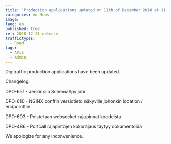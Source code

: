 ```yaml
---
title: 'Production applications updated on 11th of December 2018 at 11:30 AM – 12:00 PM (EET)'
categories: en News
image:
lang: en
published: true
ref: 2018-12-11-release
traffictypes:
  - Road
tags:
  - APIs
  - Admin
---
```


Digitraffic production applications have been updated.

Changelog:

DPO-651 - Jenkinsiin SchemaSpy jobi

DPO-610 - NGINX conffin versiotieto näkyville johonkin location / endpointtiin

DPO-603 - Poistetaan websocket-rajapinnat koodeista

DPO-486 - Portcall rajapintojen kokorajaus täytyy dokumentoida

We apologize for any inconvenience.
